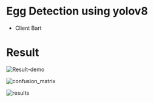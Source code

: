 # Egg Detection using yolov8 
* Client Bart
# Result
![Result-demo](https://github.com/user-attachments/assets/d18e5676-6914-4bbe-8fef-f7d4347e429d)

![confusion_matrix](https://github.com/user-attachments/assets/233ee578-2162-4505-9283-d7d05549b912)

![results](https://github.com/user-attachments/assets/946b429c-7317-4e61-95ec-355778944d4a)
